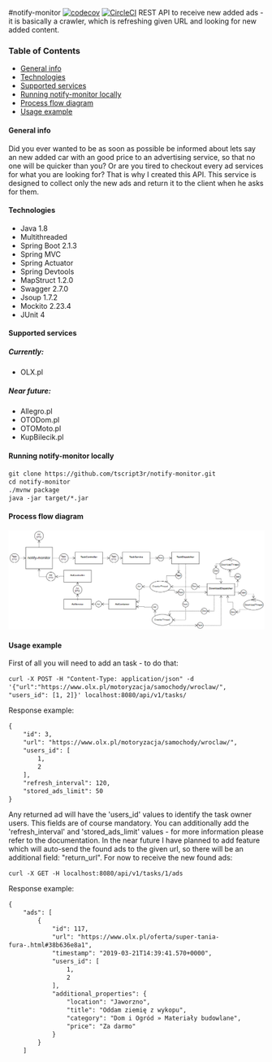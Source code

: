 #notify-monitor [![codecov](https://codecov.io/gh/tscript3r/notify-monitor/branch/master/graph/badge.svg)](https://codecov.io/gh/tscript3r/notify-monitor) [![CircleCI](https://circleci.com/gh/tscript3r/notify-monitor.svg?style=svg)](https://circleci.com/gh/tscript3r/notify-monitor)
REST API to receive new added ads - it is basically a crawler, 
which is refreshing given URL and looking for new added content.

### Table of Contents
* [General info](#general-info)
* [Technologies](#technologies)
* [Supported services](#supported-services)
* [Running notify-monitor locally](#running-notify-monitor-locally)
* [Process flow diagram](#process-flow-diagram)
* [Usage example](#usage-example)

#### General info
Did you ever wanted to be as soon as possible be informed about 
lets say an new added car with an good price to an advertising service, 
so that no one will be quicker than you? Or are you tired to checkout
every ad services for what you are looking for? That is why I created 
this API. This service is designed to collect only the new ads and
return it to the client when he asks for them.

#### Technologies
* Java 1.8
* Multithreaded
* Spring Boot 2.1.3
* Spring MVC
* Spring Actuator
* Spring Devtools
* MapStruct 1.2.0
* Swagger 2.7.0
* Jsoup 1.7.2
* Mockito 2.23.4
* JUnit 4

#### Supported services
##### Currently:
* OLX.pl
##### Near future:
* Allegro.pl
* OTODom.pl
* OTOMoto.pl
* KupBilecik.pl
####

#### Running notify-monitor locally
```
git clone https://github.com/tscript3r/notify-monitor.git
cd notify-monitor
./mvnw package
java -jar target/*.jar
```

#### Process flow diagram
![diagram](./img/processFlow.png)

#### Usage example
First of all you will need to add an task - to do that:
```
curl -X POST -H "Content-Type: application/json" -d '{"url":"https://www.olx.pl/motoryzacja/samochody/wroclaw/", "users_id": [1, 2]}' localhost:8080/api/v1/tasks/
```
Response example:
```
{
    "id": 3,
    "url": "https://www.olx.pl/motoryzacja/samochody/wroclaw/",
    "users_id": [
        1,
        2
    ],
    "refresh_interval": 120,
    "stored_ads_limit": 50
}

```
Any returned ad will have the 'users_id' values to identify the task owner users.
This fields are of course mandatory. You can additionally add the 'refresh_interval' 
and 'stored_ads_limit' values - for more information please refer to the documentation.
In the near future I have planned to add feature which will auto-send the found ads to 
the given url, so there will be an additional field: "return_url".
For now to receive the new found ads:
```
curl -X GET -H localhost:8080/api/v1/tasks/1/ads
```
Response example:
```
{
    "ads": [
        {
            "id": 117,
            "url": "https://www.olx.pl/oferta/super-tania-fura-.html#38b636e8a1",
            "timestamp": "2019-03-21T14:39:41.570+0000",
            "users_id": [
                1,
                2
            ],
            "additional_properties": {
                "location": "Jaworzno",
                "title": "Oddam ziemię z wykopu",
                "category": "Dom i Ogród » Materiały budowlane",
                "price": "Za darmo"
            }
        }
    ]
```